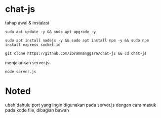 # chat-js
tahap awal & instalasi

```
sudo apt update -y && sudo apt upgrade -y
```
```
sudo apt install nodejs -y && sudo apt install npm -y && sudo npm install express socket.io
```
```
git clone https://github.com/ibrammanggara/chat-js && cd chat-js
```
menjalankan server.js
```
node server.js
```
# Noted
ubah dahulu port yang ingin digunakan pada server.js
dengan cara masuk pada kode file, dibagian bawah
